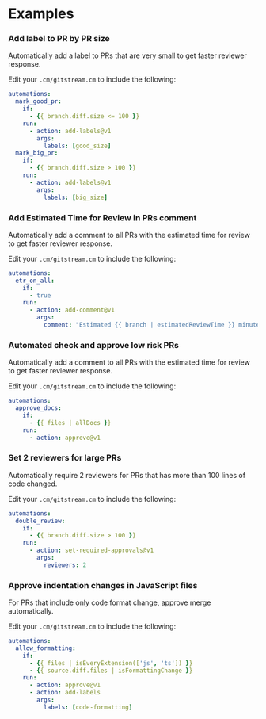 # Examples

### Add label to PR by PR size

Automatically add a label to PRs that are very small to get faster reviewer response.

Edit your `.cm/gitstream.cm` to include the following:

```yaml
automations:
  mark_good_pr:
    if:
      - {{ branch.diff.size <= 100 }}
    run:
      - action: add-labels@v1
        args:
          labels: [good_size]
  mark_big_pr:
    if:
      - {{ branch.diff.size > 100 }}
    run:
      - action: add-labels@v1
        args:
          labels: [big_size]
```

### Add Estimated Time for Review in PRs comment 

Automatically add a comment to all PRs with the estimated time for review to get faster reviewer response.

Edit your `.cm/gitstream.cm` to include the following:

```yaml
automations:
  etr_on_all:
    if:
      - true
    run:
      - action: add-comment@v1
        args:
          comment: "Estimated {{ branch | estimatedReviewTime }} minutes to review"
```

### Automated check and approve low risk PRs 

Automatically add a comment to all PRs with the estimated time for review to get faster reviewer response.

Edit your `.cm/gitstream.cm` to include the following:

```yaml
automations:
  approve_docs:
    if:
      - {{ files | allDocs }}
    run:
      - action: approve@v1
```


### Set 2 reviewers for large PRs 

Automatically require 2 reviewers for PRs that has more than 100 lines of code changed.

Edit your `.cm/gitstream.cm` to include the following:

```yaml
automations:
  double_review:
    if:
      - {{ branch.diff.size > 100 }}
    run:
      - action: set-required-approvals@v1
        args:
          reviewers: 2
```

### Approve indentation changes in JavaScript files 

For PRs that include only code format change, approve merge automatically.

Edit your `.cm/gitstream.cm` to include the following:

```yaml
automations:
  allow_formatting:
    if:
      - {{ files | isEveryExtension(['js', 'ts']) }}
      - {{ source.diff.files | isFormattingChange }}
    run:
      - action: approve@v1
      - action: add-labels
        args:
          labels: [code-formatting]

```
